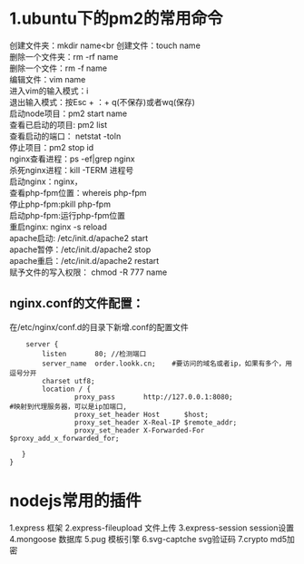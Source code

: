 # 1.ubuntu下的pm2的常用命令
创建文件夹：mkdir name<br
创建文件：touch name<br>
删除一个文件夹：rm -rf name<br>
删除一个文件：rm -f name<br>
编辑文件：vim name <br>
进入vim的输入模式：i  <br/>
退出输入模式：按Esc + ：+ q(不保存)或者wq(保存)<br/>
启动node项目：pm2 start name<br/>
查看已启动的项目: pm2 list<br/>
查看启动的端口： netstat -toln<br/>
停止项目：pm2 stop id<br/>
nginx查看进程：ps -ef|grep nginx<br/>
杀死nginx进程：kill -TERM 进程号<br/>
启动nginx：nginx，<br/>
查看php-fpm位置：whereis php-fpm<br/>
停止php-fpm:pkill php-fpm<br/>
启动php-fpm:运行php-fpm位置<br/>
重启nginx: nginx -s reload<br/>
apache启动: /etc/init.d/apache2 start<br/>
apache暂停：/etc/init.d/apache2 stop<br/>
apache重启：/etc/init.d/apache2 restart<br/>
赋予文件的写入权限： chmod -R 777 name<br/>
## nginx.conf的文件配置：
在/etc/nginx/conf.d的目录下新增.conf的配置文件

        server {
            listen       80; //检测端口
            server_name  order.lookk.cn;    #要访问的域名或者ip，如果有多个，用逗号分开
            charset utf8;
            location / {
                    proxy_pass       http://127.0.0.1:8080;               #映射到代理服务器，可以是ip加端口,
                    proxy_set_header Host      $host;
                    proxy_set_header X-Real-IP $remote_addr;
                    proxy_set_header X-Forwarded-For $proxy_add_x_forwarded_for;

       }
    }
# nodejs常用的插件
1.express 框架
2.express-fileupload 文件上传
3.express-session session设置
4.mongoose 数据库
5.pug 模板引擎
6.svg-captche svg验证码
7.crypto md5加密
